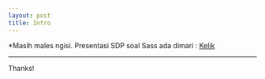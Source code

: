 ```yaml
---
layout: post
title: Intro
---
```


*Masih males ngisi.
Presentasi SDP soal Sass ada dimari : <a href="http://tennosys.github.io/presentation.html">Kelik</a>


-----

Thanks!
